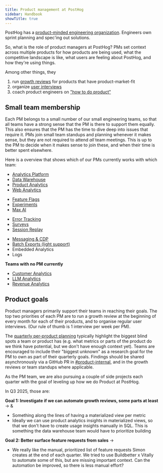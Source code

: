 ```yaml
---
title: Product management at PostHog
sidebar: Handbook
showTitle: true
---
```


PostHog has a [product-minded engineering organization](/blog/turning-engineers-into-product-people). Engineers own sprint planning and spec'ing out solutions.

So, what is the role of product managers at PostHog? PMs set context across multiple products for how products are being used, what the competitive landscape is like, what users are feeling about PostHog, and how they're using things.

Among other things, they

1. run [growth reviews](/handbook/product/per-product-growth-reviews) for products that have product-market-fit
2. organize [user interviews](/handbook/product/user-feedback)
3. coach product engineers on ["how to do product"](/handbook/engineering/product-engineering)

## Small team membership

Each PM belongs to a small number of our small engineering teams, so that all teams have a strong sense that the PM is there to support them equally. This also ensures that the PM has the time to dive deep into issues that require it. PMs join small team standups and planning whenever it makes sense, but they are not required to attend _all_ team meetings. This is up to the PM to decide when it makes sense to join these, and when their time is better spent elsewhere.

Here is a overview that shows which of our PMs currently works with which team:

<TeamMember name="Anna Szell" photo />

- [Analytics Platform](/teams/analytics-platform)
- [Data Warehouse](/teams/data-warehouse)
- [Product Analytics](/teams/product-analytics)
- [Web Analytics](/teams/web-analytics)

<TeamMember name="Annika Schmid" photo />

- [Feature Flags](/teams/feature-flags)
- [Experiments](/teams/experiments)
- [Max AI](/teams/max-ai)

<TeamMember name="Cory Slater" photo />

- [Error Tracking](/teams/error-tracking)
- [Surveys](/teams/surveys)
- [Session Replay](/teams/session-replay)

<TeamMember name="Abe Basu" photo />

- [Messaging & CDP](/teams/messaging)
- [Batch Exports (light support)](/teams/batch-exports)
- Embedded Analytics
- Logs

**Teams with no PM currently**

- [Customer Analytics](/teams/customer-analytics)
- [LLM Analytics](/teams/llm-analytics)
- [Revenue Analytics](/teams/revenue-analytics)

## Product goals

Product managers primarily support their teams in reaching their goals. The top two priorities of each PM are to run a growth review at the beginning of every month for each of their products, and to organise regular user interviews. (Our rule of thumb is 1 interview per week per PM).

The [quarterly per-product planning](/handbook/company/goal-setting) typically highlight the biggest blind spots a team or product has (e.g. what metrics or parts of the product do we think have potential, but we don't have enough context yet). Teams are encouraged to include their "biggest unknown" as a research goal for the PM to own as part of their quarterly goals. Findings should be shared asynchronously via a GitHub PR in [#product-internal](https://github.com/PostHog/product-internal), and in the growth reviews or team standups where applicable.

As the PM team, we are also pursuing a couple of side projects each quarter with the goal of leveling up how we do Product at PostHog.

In Q3 2025, those are:

**Goal 1: Investigate if we can automate growth reviews, some parts at least** -> <TeamMember name="Anna Szell" photo /> & <TeamMember name="Cory Slater" photo />
* Something along the lines of having a materialized view per metric
* Ideally we can use product analytics insights in materialized views, so that we don't have to create usage insights manually in SQL. This is something the data warehouse team would have to prioritize building

**Goal 2: Better surface feature requests from sales** -> <TeamMember name="Anna Szell" photo />
* We really like the manual, prioritized list of feature requests <TeamMember name="Simon Fischer" photo /> Simon creates at the end of each quarter. We tried to use Buildbetter x Vitally to automate some of this, but are missing important context. Can the automation be improved, so there is less manual effort?
